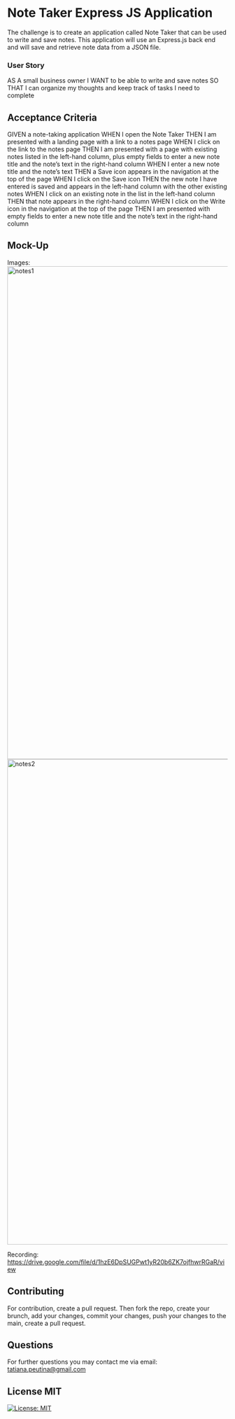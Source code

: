 # Note Taker Express JS Application

The challenge is to create an application called Note Taker that can be used to write and save notes. This application will use an Express.js back end and will save and retrieve note data from a JSON file.

### User Story

AS A small business owner
I WANT to be able to write and save notes
SO THAT I can organize my thoughts and keep track of tasks I need to complete


## Acceptance Criteria

GIVEN a note-taking application
WHEN I open the Note Taker
THEN I am presented with a landing page with a link to a notes page
WHEN I click on the link to the notes page
THEN I am presented with a page with existing notes listed in the left-hand column, plus empty fields to enter a new note title and the note’s text in the right-hand column
WHEN I enter a new note title and the note’s text
THEN a Save icon appears in the navigation at the top of the page
WHEN I click on the Save icon
THEN the new note I have entered is saved and appears in the left-hand column with the other existing notes
WHEN I click on an existing note in the list in the left-hand column
THEN that note appears in the right-hand column
WHEN I click on the Write icon in the navigation at the top of the page
THEN I am presented with empty fields to enter a new note title and the note’s text in the right-hand column

## Mock-Up

Images:
<img width="1126" alt="notes1" src="https://github.com/tatiana404/T-Note-Taker/assets/65060199/7b4d9a64-96eb-4172-acd4-e9304289da89">
<img width="1109" alt="notes2" src="https://github.com/tatiana404/T-Note-Taker/assets/65060199/a67edd4e-6c41-4591-9792-9511985f9cba">

Recording:
 https://drive.google.com/file/d/1hzE6DpSUGPwt1yR20b6ZK7ojfhwrRGaR/view



## Contributing

For contribution, create a pull request. Then fork the repo, create your brunch, add your changes, commit your changes, push your changes to the main, create a pull request.



## Questions

For further questions you may contact me via email: tatiana.peutina@gmail.com


## License MIT 

[![License: MIT](https://img.shields.io/badge/License-MIT-yellow.svg)](https://opensource.org/licenses/MIT)

